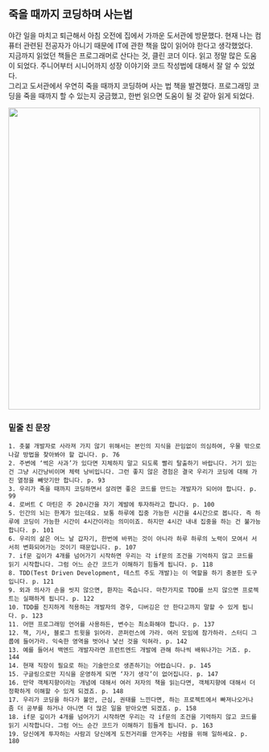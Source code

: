 
## 죽을 때까지 코딩하며 사는법 

<p>
  야간 일을 마치고 퇴근해서 아침 오전에 집에서 가까운 도서관에 방문했다. 현재 나는 컴퓨터 관련된 전공자가 아니기 때문에 IT에 관한 책을 많이 읽어야 한다고 생각했었다. <br> 
  지금까지 읽었던 책들은 프로그래머로 산다는 것, 클린 코더 이다. 읽고 정말 많은 도움이 되었다. 주니어부터 시니어까지 성장 이야기와 코드 작성법에 대해서 잘 알 수 있었다. <br> 
  그리고 도서관에서 우연히 죽을 때까지 코딩하며 사는 법 책을 발견했다. 프로그래밍 코딩을 죽을 때까지 할 수 있는지 궁금했고, 한번 읽으면 도움이 될 것 같아 읽게 되었다. <br>   
</p>

<img src="https://github.com/pan3800/TIL/assets/135198379/bedc58d1-453f-4b85-8628-7a4a1cbd5e78" width="500" height="600" />

### 밑줄 친 문장 
~~~ 
1. 촛불 개발자로 사라져 가지 않기 위해서는 본인의 지식을 끈임없이 의심하여, 우물 밖으로 나갈 방법을 찾아봐야 할 겁니다. p. 76
2. 주변에 ‘썩은 사과’가 있다면 지체하지 말고 되도록 빨리 탈출하기 바랍니다. 거기 있는 건 그냥 시간낭비이며 체력 낭비입니다. 그런 좋지 않은 경험은 결국 우리가 코딩에 대해 가진 열정을 빼앗기만 합니다. p. 93
3. 우리가 죽을 때까지 코딩하면서 살려면 좋은 코드를 만드는 개발자가 되어야 합니다. p. 99
4. 로버트 C 마틴은 주 20시간을 자기 계발에 투자하라고 합니다. p. 100
5. 인간의 뇌는 한계가 있는데요. 보통 하루에 집중 가능한 시간을 4시간으로 봅니다. 즉 하루에 코딩이 가능한 시간이 4시간이라는 의미이죠. 하지만 4시간 내내 집중을 하는 건 불가능합니다. p. 101
6. 우리의 삶은 어느 날 갑자기, 한번에 바뀌는 것이 아니라 하루 하루의 노력이 모여서 서서히 변화되어가는 것이기 때문입니다. p. 107
7. if문 깊이가 4개를 넘어가기 시작하면 우리는 각 if문의 조건을 기억하지 않고 코드를 읽기 시작합니다. 그럼 어느 순간 코드가 이해하기 힘들게 됩니다. p. 118
8. TDD(Test Driven Development, 테스트 주도 개발)는 이 역할을 하기 충분한 도구입니다. p. 121
9. 외과 의사가 손을 씻지 않으면, 환자는 죽습니다. 마찬가지로 TDD를 쓰지 않으면 프로젝트는 실패하게 됩니다. p. 122
10. TDD를 진지하게 적용하는 개발자의 경우, 디버깅은 안 한다고까지 말할 수 있게 됩니다. p. 123
11. 어떤 프로그래밍 언어를 사용하든, 변수는 최소화해야 합니다. p. 137
12. 책, 기사, 블로그 트윗을 읽어라. 콘퍼런스에 가라. 여러 모임에 참가하라. 스터디 그룹에 들어가라. 익숙한 영역을 벗어나 낯선 것을 익혀라. p. 142
13. 예를 들어서 백엔드 개발자라면 프런트엔드 개발에 관해 하나씩 배워나가는 거죠. p. 144
14. 현재 직장이 필요로 하는 기술만으로 생존하기는 어렵습니다. p. 145
15. 구글링으로만 지식을 운영하게 되면 ‘자기 생각’이 없어집니다. p. 147
16. 만약 객체지향이라는 개념에 대해서 여러 저자의 책을 읽는다면, 객체지향에 대해서 더 정확하게 이해할 수 있게 되겠죠. p. 148
17. 우리가 코딩을 하다가 불안, 근심, 권태를 느낀다면, 하는 프로젝트에서 빠져나오거나 좀 더 공부를 하거나 아니면 더 많은 일을 받아오면 되겠죠. p. 158
18. if문 깊이가 4개를 넘어가기 시작하면 우리는 각 if문의 조건을 기억하지 않고 코드를 읽기 시작합니다. 그럼 어느 순간 코드가 이해하기 힘들게 됩니다. p. 163
19. 당신에게 투자하는 사람괴 당신에게 도전거리를 안겨주는 사람을 위해 일하세요. p. 180
~~~~
